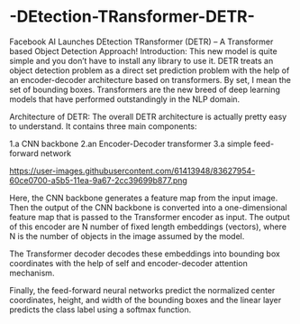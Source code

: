 # -DEtection-TRansformer-DETR-
Facebook AI Launches DEtection TRansformer (DETR) – A Transformer based Object Detection Approach!
Introduction:
This new model is quite simple and you don’t have to install any library to use it. DETR treats an object detection problem as a direct set prediction problem with the help of an encoder-decoder architecture based on transformers. By set, I mean the set of bounding boxes. Transformers are the new breed of deep learning models that have performed outstandingly in the NLP domain.

Architecture of DETR:
The overall DETR architecture is actually pretty easy to understand. It contains three main components:

1.a CNN backbone
2.an Encoder-Decoder transformer
3.a simple feed-forward network

https://user-images.githubusercontent.com/61413948/83627954-60ce0700-a5b5-11ea-9a67-2cc39699b877.png

Here, the CNN backbone generates a feature map from the input image. Then the output of the CNN backbone is converted into a one-dimensional feature map that is passed to the Transformer encoder as input. The output of this encoder are N number of fixed length embeddings (vectors), where N is the number of objects in the image assumed by the model.

The Transformer decoder decodes these embeddings into bounding box coordinates with the help of self and encoder-decoder attention mechanism.

Finally, the feed-forward neural networks predict the normalized center coordinates, height, and width of the bounding boxes and the linear layer predicts the class label using a softmax function.
